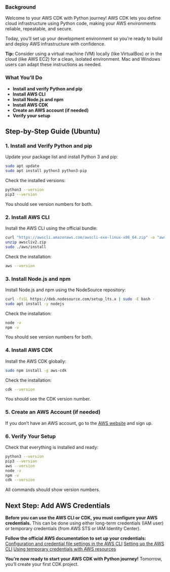 ### Background

Welcome to your AWS CDK with Python journey!
AWS CDK lets you define cloud infrastructure using Python code, making your AWS environments reliable, repeatable, and secure.

Today, you’ll set up your development environment so you’re ready to build and deploy AWS infrastructure with confidence.

**Tip:**
Consider using a virtual machine (VM) locally (like VirtualBox) or in the cloud (like AWS EC2) for a clean, isolated environment. Mac and Windows users can adapt these instructions as needed.

### What You’ll Do

- **Install and verify Python and pip**
- **Install AWS CLI**
- **Install Node.js and npm**
- **Install AWS CDK**
- **Create an AWS account (if needed)**
- **Verify your setup**


## Step-by-Step Guide (Ubuntu)

### 1. Install and Verify Python and pip

Update your package list and install Python 3 and pip:

```bash
sudo apt update
sudo apt install python3 python3-pip
```

Check the installed versions:

```bash
python3 --version
pip3 --version
```

You should see version numbers for both.

### 2. Install AWS CLI

Install the AWS CLI using the official bundle:

```bash
curl "https://awscli.amazonaws.com/awscli-exe-linux-x86_64.zip" -o "awscliv2.zip"
unzip awscliv2.zip
sudo ./aws/install
```

Check the installation:

```bash
aws --version
```


### 3. Install Node.js and npm

Install Node.js and npm using the NodeSource repository:

```bash
curl -fsSL https://deb.nodesource.com/setup_lts.x | sudo -E bash -
sudo apt install -y nodejs
```

Check the installation:

```bash
node -v
npm -v
```

You should see version numbers for both.

### 4. Install AWS CDK

Install the AWS CDK globally:

```bash
sudo npm install -g aws-cdk
```

Check the installation:

```bash
cdk --version
```

You should see the CDK version number.

### 5. Create an AWS Account (if needed)

If you don’t have an AWS account, go to the [AWS website](https://aws.amazon.com/) and sign up.

### 6. Verify Your Setup

Check that everything is installed and ready:

```bash
python3 --version
pip3 --version
aws --version
node -v
npm -v
cdk --version
```

All commands should show version numbers.

## Next Step: Add AWS Credentials

**Before you can use the AWS CLI or CDK, you must configure your AWS credentials.**
This can be done using either long-term credentials (IAM user) or temporary credentials (from AWS STS or IAM Identity Center).

**Follow the official AWS documentation to set up your credentials:**
[Configuration and credential file settings in the AWS CLI](https://docs.aws.amazon.com/cli/v1/userguide/cli-configure-files.html)
[Setting up the AWS CLI](https://docs.aws.amazon.com/cli/latest/userguide/getting-started-quickstart.html)
[Using temporary credentials with AWS resources](https://docs.aws.amazon.com/IAM/latest/UserGuide/id_credentials_temp_use-resources.html)

**You’re now ready to start your AWS CDK with Python journey!**
Tomorrow, you’ll create your first CDK project.

